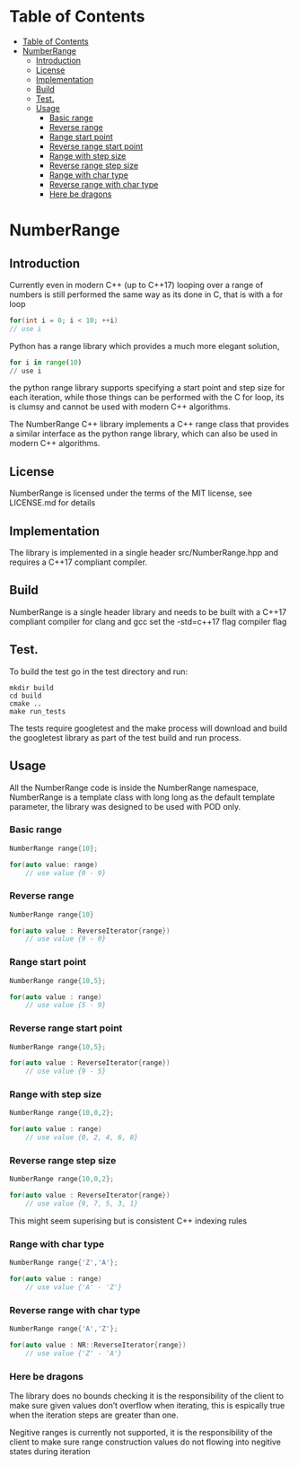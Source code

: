 Table of Contents
=================

   * [Table of Contents](#table-of-contents)
   * [NumberRange](#numberrange)
      * [Introduction](#introduction)
      * [License](#license)
      * [Implementation](#implementation)
      * [Build](#build)
      * [Test.](#test)
      * [Usage](#usage)
         * [Basic range](#basic-range)
         * [Reverse range](#reverse-range)
         * [Range start point](#range-start-point)
         * [Reverse range start point](#reverse-range-start-point)
         * [Range with step size](#range-with-step-size)
         * [Reverse range step size](#reverse-range-step-size)
         * [Range with char type](#range-with-char-type)
         * [Reverse range with char type](#reverse-range-with-char-type)
         * [Here be dragons](#here-be-dragons)


# NumberRange

## Introduction
Currently even in modern C++ (up to C++17) looping over a range of numbers is still performed the same way as its done in C, that is with a for loop

```cpp
for(int i = 0; i < 10; ++i)
// use i
```

Python has a range library which provides a much more elegant solution,

```python
for i in range(10)
// use i
```

the python range library supports specifying a start point and step size for each iteration, while those things can be performed with the C for loop, its is clumsy and cannot be used with modern C++ algorithms.

The NumberRange C++ library implements a C++ range class that provides a similar interface as the python range library, which can also be used in modern C++ algorithms.

## License
NumberRange is licensed under the terms of the MIT license, see LICENSE.md for details

## Implementation
The library is implemented in a single header src/NumberRange.hpp and requires a C++17 compliant compiler.

## Build
NumberRange is a single header library and needs to be built with a C++17 compliant compiler for clang and gcc set the -std=c++17 flag compiler flag

## Test.
To build the test go in the test directory and run:

```
mkdir build
cd build
cmake ..
make run_tests
```
The tests require googletest and the make process will download and build the googletest library as part of the test build and run process.

## Usage
All the NumberRange code is inside the NumberRange namespace, NumberRange is a template class with long long as the default template parameter, the library was designed to be used with POD only.

### Basic range

```cpp
NumberRange range{10};

for(auto value: range)
    // use value {0 - 9}
```

### Reverse range

```cpp
NumberRange range{10}

for(auto value : ReverseIterator{range})
    // use value {9 - 0}
```

### Range start point

```cpp
NumberRange range{10,5};

for(auto value : range)
    // use value {5 - 9}
```

### Reverse range start point

```cpp
NumberRange range{10,5};

for(auto value : ReverseIterator{range})
    // use value {9 - 5}
```

### Range with step size

```cpp
NumberRange range{10,0,2};

for(auto value : range)
    // use value {0, 2, 4, 6, 8}
```

### Reverse range step size

```cpp
NumberRange range{10,0,2};

for(auto value : ReverseIterator{range})
    // use value {9, 7, 5, 3, 1}
```

This might seem superising but is consistent C++ indexing rules

### Range with char type

```cpp
NumberRange range{'Z','A'};

for(auto value : range)
    // use value {'A' - 'Z'}
```

### Reverse range with char type

```cpp
NumberRange range{'A','Z'};

for(auto value : NR::ReverseIterator{range})
    // use value {'Z' - 'A'}
```

### Here be dragons
The library does no bounds checking it is the responsibility of the client to make sure 
given values don’t overflow when iterating, this is espically true when the iteration 
steps are greater than one.

Negitive ranges is currently not supported, it is the responsibility of the client 
to make sure range construction values do not flowing into negitive states during iteration
